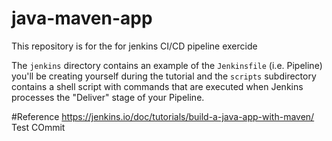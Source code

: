 # java-maven-app

This repository is for the for jenkins CI/CD pipeline exercide

The `jenkins` directory contains an example of the `Jenkinsfile` (i.e. Pipeline)
you'll be creating yourself during the tutorial and the `scripts` subdirectory
contains a shell script with commands that are executed when Jenkins processes
the "Deliver" stage of your Pipeline.


#Reference
https://jenkins.io/doc/tutorials/build-a-java-app-with-maven/
Test COmmit
